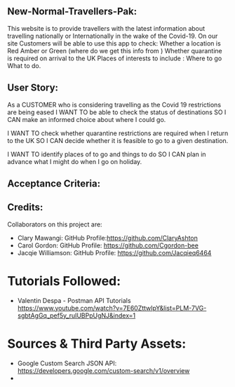 ## New-Normal-Travellers-Pak:
This website is to provide travellers with the latest information about travelling nationally or Internationally in the wake of the Covid-19. On our site Customers will be able to use this app to check: Whether a location is Red Amber or Green (where do we get this info from ) Whether quarantine is required on arrival to the UK Places of interests to include : Where to go  What to do.

## User Story:

As a CUSTOMER who is considering travelling as the Covid 19 restrictions are being eased
I WANT TO be able to check the status of destinations 
SO I CAN make an informed choice about where I could go.

I WANT TO check whether quarantine restrictions are required when I return to the UK
SO I CAN decide whether it is feasible to go to a given destination.

I WANT TO identify places of to go and things to do
SO I CAN plan in advance what I might do when I go on holiday.

## Acceptance Criteria:

## Credits:

Collaborators on this project are:
- Clary Mawangi: GitHub Profile:https://github.com/ClaryAshton
- Carol Gordon: GitHub Profile: https://github.com/Cgordon-bee
- Jacqie Williamson: GitHub Profile: https://github.com/Jacqieq6464

# Tutorials Followed:

- Valentin Despa - Postman API Tutorials https://www.youtube.com/watch?v=7E60ZttwIpY&list=PLM-7VG-sgbtAgGq_pef5y_ruIUBPpUgNJ&index=1

# Sources & Third Party Assets:
- Google Custom Search JSON API: https://developers.google.com/custom-search/v1/overview
- 
